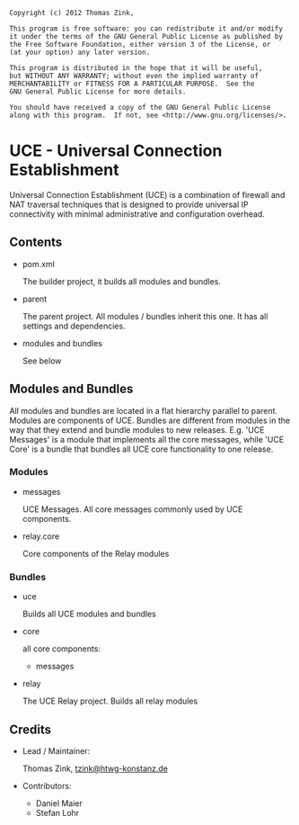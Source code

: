 	Copyright (c) 2012 Thomas Zink, 

	This program is free software: you can redistribute it and/or modify
    it under the terms of the GNU General Public License as published by
    the Free Software Foundation, either version 3 of the License, or
    (at your option) any later version.

    This program is distributed in the hope that it will be useful,
    but WITHOUT ANY WARRANTY; without even the implied warranty of
    MERCHANTABILITY or FITNESS FOR A PARTICULAR PURPOSE.  See the
    GNU General Public License for more details.

    You should have received a copy of the GNU General Public License
    along with this program.  If not, see <http://www.gnu.org/licenses/>.

# UCE - Universal Connection Establishment

Universal Connection Establishment (UCE) is a combination of firewall and NAT traversal
techniques that is designed to provide universal IP connectivity with minimal administrative
and configuration overhead.

## Contents

*	pom.xml

	The builder project, it builds all modules and bundles.

*	parent

	The parent project. All modules / bundles inherit this one.
	It has all settings and dependencies.

*	modules and bundles

	See below

## Modules and Bundles

All modules and bundles are located in a flat hierarchy parallel to
parent. Modules are components of UCE. Bundles are different from modules
in the way that they extend and bundle modules to new releases. E.g.
'UCE Messages' is a module that implements all the core messages, while
'UCE Core' is a bundle that bundles all UCE core functionality to
one release.

### Modules

*	messages

	UCE Messages. All core messages commonly used by UCE components.

*	relay.core

	Core components of the Relay modules

	
### Bundles

*	uce

	Builds all UCE modules and bundles

*	core

	all core components:
	- messages

* 	relay

	The UCE Relay project. Builds all relay modules

## Credits

*	Lead / Maintainer:

	Thomas Zink, tzink@htwg-konstanz.de

*	Contributors:

	- Daniel Maier
	- Stefan Lohr
